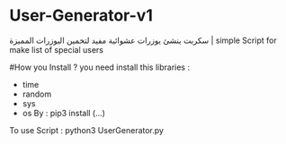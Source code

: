 # User-Generator-v1
 سكربت ينشئ يوزرات عشوائية مفيد لتخمين اليوزرات المميزة | simple  Script for make list of special users

#How you Install ?
you need install this libraries :
- time
- random
- sys
- os
By : pip3 install (...)

To use Script :
python3 UserGenerator.py
